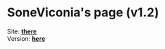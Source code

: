 # SoneViconia's page (v1.2)

Site: __[there](https://soneviconia.github.io)__ <br>
Version: __[here](https://github.com/soneviconia/soneviconia.github.io/blob/main/VERSIONS.md)__
